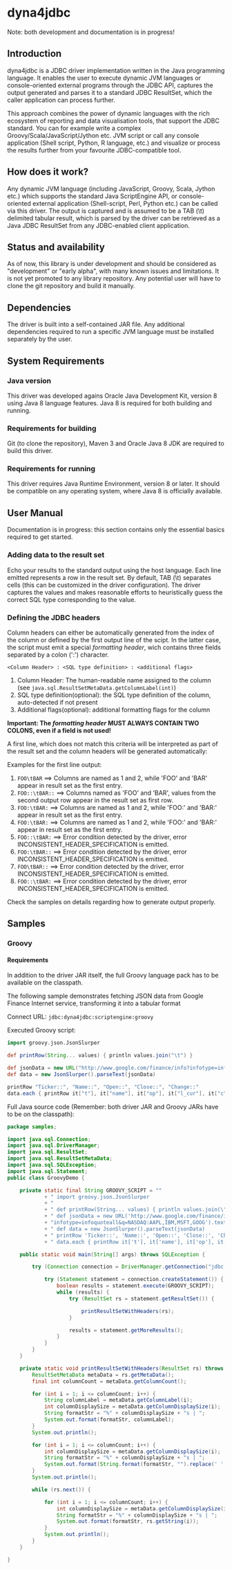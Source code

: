 # dyna4jdbc

Note: both development and documentation is in progress!

## Introduction

dyna4jdbc is a JDBC driver implementation written in the Java programming language. It enables the user to execute dynamic JVM languages or console-oriented external programs through the JDBC API, captures the output generated and parses it to a standard JDBC ResultSet, which the caller application can process further. 

This approach combines the power of dynamic languages with the rich ecosystem of reporting and data visualisation tools, that support the JDBC standard. You can for example write a complex Groovy/Scala/JavaScript/Jython etc. JVM script or call any console application (Shell script, Python, R language, etc.) and visualize or process the results further from your favourite JDBC-compatible tool. 

## How does it work?

Any dynamic JVM language (including JavaScript, Groovy, Scala, Jython etc.)  which supports the standard Java ScriptEngine API, or console-oriented external application (Shell-script, Perl, Python etc.) can be called via this driver. The output is captured and is assumed to be a TAB (\t) delimited tabular result, which is parsed by the driver can be retrieved as a Java JDBC ResultSet from any JDBC-enabled client application. 

## Status and availability

As of now, this library is under development and should be considered as "development" or "early alpha", with many known issues and limitations. It is not yet promoted to any library repository. Any potential user will have to clone the git repository and build it manually.  

## Dependencies

The driver is built into a self-contained JAR file. Any additional dependencies required to run a specific JVM language must be installed separately by the user. 

## System Requirements

### Java version

This driver was developed agains Oracle Java Development Kit, version 8 using Java 8 language features. Java 8 is required for both building and running.

### Requirements for building 

Git (to clone the repository), Maven 3 and Oracle Java 8 JDK are required to build this driver.

### Requirements for running

This driver requires Java Runtime Environment, version 8 or later. It should be compatible on any operating system, where Java 8 is officially available. 

## User Manual

Documentation is in progress: this section contains only the essential basics required to get started. 

### Adding data to the result set

Echo your results to the standard output using the host language. Each line emitted represents a row in the result set. By default, TAB (\t) separates cells (this can be customized in the driver configuration). The driver captures the values and makes reasonable efforts to heuristically guess the correct SQL type corresponding to the value. 

### Defining the JDBC headers

Column headers can either be automatically generated from the index of the column or defined by the first output line of the scipt. In the latter case, the script must emit a special _formatting header_, wich contains three fields separated by a colon (':') character.

`<Column Header> : <SQL type definition> : <additional flags>`

1. Column Header: The human-readable name assigned to the column (see `java.sql.ResultSetMetaData.getColumnLabel(int)`)
2. SQL type definition(optional): the SQL type definition of the column, auto-detected if not present
3. Additional flags(optional): additional formatting flags for the column

**Important: The _formatting header_ MUST ALWAYS CONTAIN TWO COLONS, even if a field is not used!**

A first line, which does not match this criteria will be interpreted as part of the result set and the column headers will be generated automatically:

Examples for the first line output:

1. `FOO\tBAR` ==> Columns are named as 1 and 2, while 'FOO' and 'BAR' appear in result set as the first entry.
2. `FOO::\tBAR::` ==> Columns named as 'FOO' and 'BAR', values from the second output row appear in the result set as first row. 
3. `FOO:\tBAR:` ==> Columns are named as 1 and 2, while 'FOO:' and 'BAR:' appear in result set as the first entry.
4. `FOO:\tBAR:` ==> Columns are named as 1 and 2, while 'FOO:' and 'BAR:' appear in result set as the first entry.
5. `FOO::\tBAR:` ==> Error condition detected by the driver, error INCONSISTENT_HEADER_SPECIFICATION is emitted.
6. `FOO:\tBAR::` ==> Error condition detected by the driver, error INCONSISTENT_HEADER_SPECIFICATION is emitted.
7. `FOO\tBAR::` ==> Error condition detected by the driver, error INCONSISTENT_HEADER_SPECIFICATION is emitted.
8. `FOO::\tBAR:` ==> Error condition detected by the driver, error INCONSISTENT_HEADER_SPECIFICATION is emitted.

Check the samples on details regarding how to generate output properly.

## Samples

### Groovy 

#### Requirements 

In addition to the driver JAR itself, the full Groovy language pack has to be available on the classpath.

The following sample demonstrates fetching JSON data from Google Finance Internet service, transforming it into a tabular format 

Connect URL: `jdbc:dyna4jdbc:scriptengine:groovy`

Executed Groovy script:

```groovy
import groovy.json.JsonSlurper

def printRow(String... values) { println values.join("\t") }

def jsonData = new URL("http://www.google.com/finance/info?infotype=infoquoteall&q=NASDAQ:AAPL,IBM,MSFT,GOOG").text.replaceFirst("//", "")
def data = new JsonSlurper().parseText(jsonData)

printRow "Ticker::", "Name::", "Open::", "Close::", "Change::"
data.each { printRow it["t"], it["name"], it["op"], it["l_cur"], it["c"] }
```

Full Java source code (Remember: both driver JAR and Groovy JARs have to be on the classpath):

```java
package samples;

import java.sql.Connection;
import java.sql.DriverManager;
import java.sql.ResultSet;
import java.sql.ResultSetMetaData;
import java.sql.SQLException;
import java.sql.Statement;
public class GroovyDemo {

    private static final String GROOVY_SCRIPT = ""
            + "	import groovy.json.JsonSlurper														\n"
            + "																						\n"
            + " def printRow(String... values) { println values.join(\"\t\") }						\n"
            + " def jsonData = new URL('http://www.google.com/finance/info?"
            + "infotype=infoquoteall&q=NASDAQ:AAPL,IBM,MSFT,GOOG').text.replaceFirst('//', '')	\n"
            + " def data = new JsonSlurper().parseText(jsonData)									\n"
            + " printRow 'Ticker::', 'Name::', 'Open::', 'Close::', 'Change::'						\n"
            + " data.each { printRow it['t'], it['name'], it['op'], it['l_cur'], it['c'] } 			\n";

    public static void main(String[] args) throws SQLException {

        try (Connection connection = DriverManager.getConnection("jdbc:dyna4jdbc:scriptengine:groovy")) {

            try (Statement statement = connection.createStatement()) {
                boolean results = statement.execute(GROOVY_SCRIPT);
                while (results) {
                    try (ResultSet rs = statement.getResultSet()) {

                        printResultSetWithHeaders(rs);
                    }

                    results = statement.getMoreResults();
                }
            }
        }
    }

    private static void printResultSetWithHeaders(ResultSet rs) throws SQLException {
        ResultSetMetaData metaData = rs.getMetaData();
        final int columnCount = metaData.getColumnCount();

        for (int i = 1; i <= columnCount; i++) {
            String columnLabel = metaData.getColumnLabel(i);
            int columnDisplaySize = metaData.getColumnDisplaySize(i);
            String formatStr = "%" + columnDisplaySize + "s | ";
            System.out.format(formatStr, columnLabel);
        }
        System.out.println();

        for (int i = 1; i <= columnCount; i++) {
            int columnDisplaySize = metaData.getColumnDisplaySize(i);
            String formatStr = "%" + columnDisplaySize + "s | ";
            System.out.format(String.format(formatStr, "").replace(' ', '-'));
        }
        System.out.println();

        while (rs.next()) {

            for (int i = 1; i <= columnCount; i++) {
                int columnDisplaySize = metaData.getColumnDisplaySize(i);
                String formatStr = "%" + columnDisplaySize + "s | ";
                System.out.format(formatStr, rs.getString(i));
            }
            System.out.println();
        }
    }

}
```

